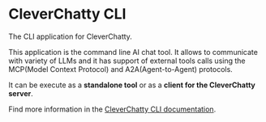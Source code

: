 # CleverChatty CLI

The CLI application for CleverChatty.

This application is the command line AI chat tool. It allows to communicate with variety of LLMs and it has support of external tools calls using the MCP(Model Context Protocol) and A2A(Agent-to-Agent) protocols.

It can be execute as a **standalone tool** or as a **client for the CleverChatty server**.

Find more information in the [CleverChatty CLI documentation](../docs/Cli.md).